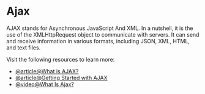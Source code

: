 # Ajax

AJAX stands for Asynchronous JavaScript And XML. In a nutshell, it is the use of the XMLHttpRequest object to communicate with servers. It can send and receive information in various formats, including JSON, XML, HTML, and text files.

Visit the following resources to learn more:

- [@article@What is AJAX?](https://www.w3schools.com/whatis/whatis_ajax.asp)
- [@article@Getting Started with AJAX](https://developer.mozilla.org/en-US/docs/Web/Guide/AJAX/Getting_Started)
- [@video@What Is Ajax?](https://www.youtube.com/watch?v=3l13qGLTgNw)